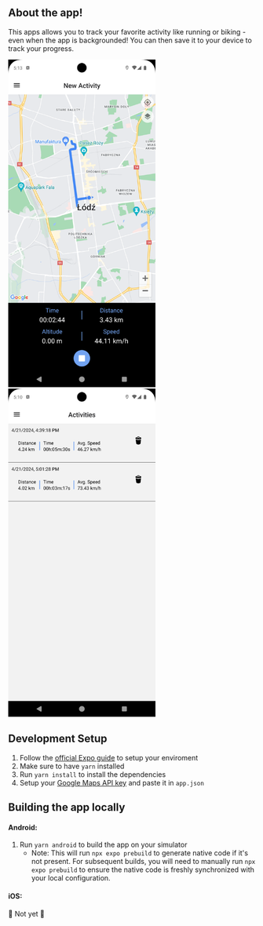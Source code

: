 ## About the app!

This apps allows you to track your favorite activity like running or biking - even when the app is backgrounded!
You can then save it to your device to track your progress.

<img width="300px" src="src\assets\images\Screenshot_2.png" alt="screenshot_2" />
<img width="300px" src="src\assets\images\Screenshot_1.png" alt="screenshot_1" />

## Development Setup

1. Follow the [official Expo guide](https://docs.expo.dev/guides/local-app-development/#android) to setup your enviroment
2. Make sure to have `yarn` installed
3. Run `yarn install` to install the dependencies
4. Setup your [Google Maps API key](https://docs.expo.dev/versions/latest/sdk/map-view/#android) and paste it in `app.json`

## Building the app locally

#### Android:

1. Run `yarn android` to build the app on your simulator
   - Note: This will run `npx expo prebuild` to generate native code if it's not present. For subsequent builds, you will need to manually run `npx expo prebuild` to ensure the native code is freshly synchronized with your local configuration.

#### iOS:

🚧 Not yet 🚧
